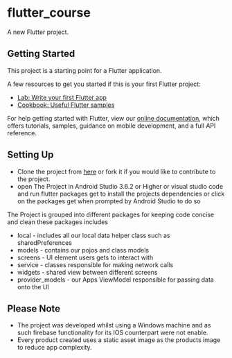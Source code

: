 # flutter_course

A new Flutter project.

## Getting Started

This project is a starting point for a Flutter application.

A few resources to get you started if this is your first Flutter project:

- [Lab: Write your first Flutter app](https://flutter.dev/docs/get-started/codelab)
- [Cookbook: Useful Flutter samples](https://flutter.dev/docs/cookbook)

For help getting started with Flutter, view our
[online documentation](https://flutter.dev/docs), which offers tutorials,
samples, guidance on mobile development, and a full API reference.

## Setting Up

- Clone the project from [here](https://github.com/KingsleyUsoroeno/Product-Cart) or fork it if you would like to contribute to the project.
- open The Project in Android Studio 3.6.2 or Higher or visual studio code and run flutter packages get to install the projects  dependencies or click on the packages get when prompted by Android Studio to do so 

The Project is grouped into different packages for keeping code concise and clean these packages includes
- local - includes all our local data helper class such as sharedPreferences
- models - contains our pojos and class models
- screens - UI element users gets to interact with
- service - classes responsible for making network calls
- widgets - shared view between different screens
- provider_models - our Apps ViewModel responsible for passing data onto the UI

## Please Note
- The project was developed whilst using a Windows machine and as such firebase functionality for its IOS counterpart were not enable.
- Every product created uses a static asset image as the products image to reduce app complexity.



